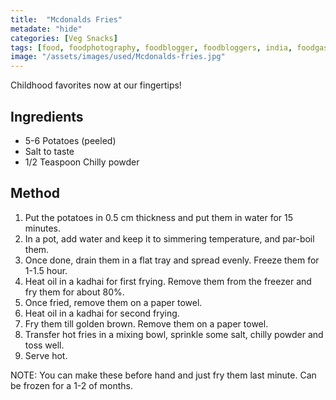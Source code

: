 ```yaml
---
title:  "Mcdonalds Fries"
metadate: "hide"
categories: [Veg Snacks]
tags: [food, foodphotography, foodblogger, foodbloggers, india, foodgasm, indianfood, love, foodcoma, foodporn,indiancooking, indianrecipe, foodlovers, indianfood, indianfoodbloggers, foodiesofinstagram, foodlove, indian, indiancouple, eatlocal, eathealthy, eatwell, desifood, trending, tasty, taste, yummyinmytummy, foodie, instafood, instafoodie, foodstagram, instagood, passionatepaprika, foodblog, easy, indian, recipe, mothersrecipe, cooking, easycooking, easyrecipe, simple, simplefood ]
image: "/assets/images/used/Mcdonalds-fries.jpg"
---
```


Childhood favorites now at our fingertips! 

## Ingredients

- 5-6 Potatoes (peeled)
- Salt to taste
- 1/2 Teaspoon Chilly powder

## Method

1. Put the potatoes in 0.5 cm thickness and put them in water for 15 minutes.
2. In a pot, add water and keep it to simmering temperature, and par-boil them.
3. Once done, drain them in a flat tray and spread evenly. Freeze them for 1-1.5 hour.
4. Heat oil in a kadhai for first frying. Remove them from the freezer and fry them for about 80%. 
5. Once fried, remove them on a paper towel.
6. Heat oil in a kadhai for second frying. 
7. Fry them till golden brown. Remove them on a paper towel.
8. Transfer hot fries in a mixing bowl, sprinkle some salt, chilly powder and toss well.
9. Serve hot. 

NOTE: 
You can make these before hand and just fry them last minute. 
Can be frozen for a 1-2 of months. 
